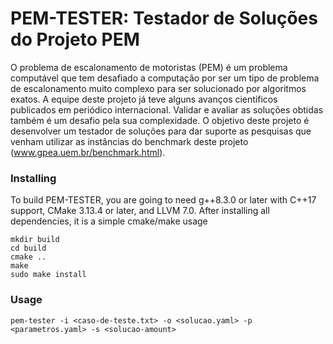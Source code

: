 # PEM-TESTER: Testador de Soluções do Projeto PEM

O problema de escalonamento de motoristas (PEM) é um problema computável que tem desafiado a computação por ser um tipo de problema de escalonamento muito complexo para ser solucionado por algoritmos exatos. A equipe deste projeto já teve alguns avanços científicos publicados em periódico internacional. Validar e avaliar as soluções obtidas também é um desafio pela sua complexidade. O objetivo deste projeto é desenvolver um testador de soluções para dar suporte as pesquisas que venham utilizar as instâncias do benchmark deste projeto (www.gpea.uem.br/benchmark.html).

### Installing

To build PEM-TESTER, you are going to need g++8.3.0 or later with C++17 support, CMake 3.13.4 or later, and LLVM 7.0. After installing all dependencies, it is a simple cmake/make usage

```
mkdir build
cd build
cmake ..
make
sudo make install
```

### Usage

```
pem-tester -i <caso-de-teste.txt> -o <solucao.yaml> -p <parametros.yaml> -s <solucao-amount>

```
